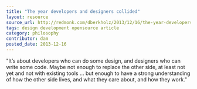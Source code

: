 ```yaml
---
title: "The year developers and designers collided"
layout: resource
source_url: http://redmonk.com/dberkholz/2013/12/16/the-year-developers-and-designers-collided/
tags: design development opensource article
category: philosophy
contributor: dam
posted_date: 2013-12-16
---
```


"It’s about developers who can do some design, and designers who can write some code. Maybe not enough to replace the other side, at least not yet and not with existing tools … but enough to have a strong understanding of how the other side lives, and what they care about, and how they work."
